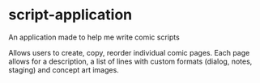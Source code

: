 # script-application

An application made to help me write comic scripts

Allows users to create, copy, reorder individual comic pages.
Each page allows for a description, a list of lines with custom formats (dialog, notes, staging)
and concept art images.